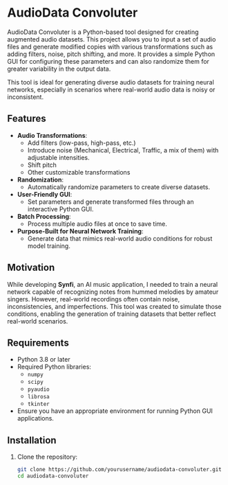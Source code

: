 # AudioData Convoluter

AudioData Convoluter is a Python-based tool designed for creating augmented audio datasets. This project allows you to input a set of audio files and generate modified copies with various transformations such as adding filters, noise, pitch shifting, and more. It provides a simple Python GUI for configuring these parameters and can also randomize them for greater variability in the output data.

This tool is ideal for generating diverse audio datasets for training neural networks, especially in scenarios where real-world audio data is noisy or inconsistent.

## Features

- **Audio Transformations**:
  - Add filters (low-pass, high-pass, etc.)
  - Introduce noise (Mechanical, Electrical, Traffic, a mix of them) with adjustable intensities.
  - Shift pitch
  - Other customizable transformations
- **Randomization**:
  - Automatically randomize parameters to create diverse datasets.
- **User-Friendly GUI**:
  - Set parameters and generate transformed files through an interactive Python GUI.
- **Batch Processing**:
  - Process multiple audio files at once to save time.
- **Purpose-Built for Neural Network Training**:
  - Generate data that mimics real-world audio conditions for robust model training.

## Motivation

While developing **Synfi**, an AI music application, I needed to train a neural network capable of recognizing notes from hummed melodies by amateur singers. However, real-world recordings often contain noise, inconsistencies, and imperfections. This tool was created to simulate those conditions, enabling the generation of training datasets that better reflect real-world scenarios.

## Requirements

- Python 3.8 or later
- Required Python libraries:
  - `numpy`
  - `scipy`
  - `pyaudio`
  - `librosa`
  - `tkinter`
- Ensure you have an appropriate environment for running Python GUI applications.

## Installation

1. Clone the repository:
   ```bash
   git clone https://github.com/yourusername/audiodata-convoluter.git
   cd audiodata-convoluter
